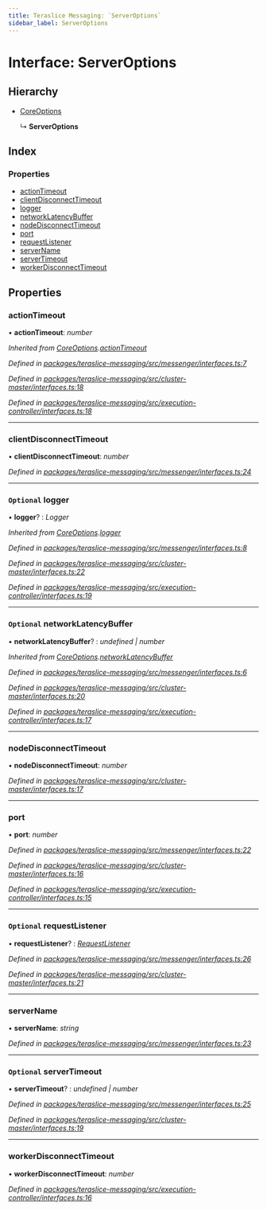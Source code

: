 ```yaml
---
title: Teraslice Messaging: `ServerOptions`
sidebar_label: ServerOptions
---
```


# Interface: ServerOptions

## Hierarchy

* [CoreOptions](coreoptions.md)

  ↳ **ServerOptions**

## Index

### Properties

* [actionTimeout](serveroptions.md#actiontimeout)
* [clientDisconnectTimeout](serveroptions.md#clientdisconnecttimeout)
* [logger](serveroptions.md#optional-logger)
* [networkLatencyBuffer](serveroptions.md#optional-networklatencybuffer)
* [nodeDisconnectTimeout](serveroptions.md#nodedisconnecttimeout)
* [port](serveroptions.md#port)
* [requestListener](serveroptions.md#optional-requestlistener)
* [serverName](serveroptions.md#servername)
* [serverTimeout](serveroptions.md#optional-servertimeout)
* [workerDisconnectTimeout](serveroptions.md#workerdisconnecttimeout)

## Properties

###  actionTimeout

• **actionTimeout**: *number*

*Inherited from [CoreOptions](coreoptions.md).[actionTimeout](coreoptions.md#actiontimeout)*

*Defined in [packages/teraslice-messaging/src/messenger/interfaces.ts:7](https://github.com/terascope/teraslice/blob/f95bb5556/packages/teraslice-messaging/src/messenger/interfaces.ts#L7)*

*Defined in [packages/teraslice-messaging/src/cluster-master/interfaces.ts:18](https://github.com/terascope/teraslice/blob/f95bb5556/packages/teraslice-messaging/src/cluster-master/interfaces.ts#L18)*

*Defined in [packages/teraslice-messaging/src/execution-controller/interfaces.ts:18](https://github.com/terascope/teraslice/blob/f95bb5556/packages/teraslice-messaging/src/execution-controller/interfaces.ts#L18)*

___

###  clientDisconnectTimeout

• **clientDisconnectTimeout**: *number*

*Defined in [packages/teraslice-messaging/src/messenger/interfaces.ts:24](https://github.com/terascope/teraslice/blob/f95bb5556/packages/teraslice-messaging/src/messenger/interfaces.ts#L24)*

___

### `Optional` logger

• **logger**? : *Logger*

*Inherited from [CoreOptions](coreoptions.md).[logger](coreoptions.md#optional-logger)*

*Defined in [packages/teraslice-messaging/src/messenger/interfaces.ts:8](https://github.com/terascope/teraslice/blob/f95bb5556/packages/teraslice-messaging/src/messenger/interfaces.ts#L8)*

*Defined in [packages/teraslice-messaging/src/cluster-master/interfaces.ts:22](https://github.com/terascope/teraslice/blob/f95bb5556/packages/teraslice-messaging/src/cluster-master/interfaces.ts#L22)*

*Defined in [packages/teraslice-messaging/src/execution-controller/interfaces.ts:19](https://github.com/terascope/teraslice/blob/f95bb5556/packages/teraslice-messaging/src/execution-controller/interfaces.ts#L19)*

___

### `Optional` networkLatencyBuffer

• **networkLatencyBuffer**? : *undefined | number*

*Inherited from [CoreOptions](coreoptions.md).[networkLatencyBuffer](coreoptions.md#optional-networklatencybuffer)*

*Defined in [packages/teraslice-messaging/src/messenger/interfaces.ts:6](https://github.com/terascope/teraslice/blob/f95bb5556/packages/teraslice-messaging/src/messenger/interfaces.ts#L6)*

*Defined in [packages/teraslice-messaging/src/cluster-master/interfaces.ts:20](https://github.com/terascope/teraslice/blob/f95bb5556/packages/teraslice-messaging/src/cluster-master/interfaces.ts#L20)*

*Defined in [packages/teraslice-messaging/src/execution-controller/interfaces.ts:17](https://github.com/terascope/teraslice/blob/f95bb5556/packages/teraslice-messaging/src/execution-controller/interfaces.ts#L17)*

___

###  nodeDisconnectTimeout

• **nodeDisconnectTimeout**: *number*

*Defined in [packages/teraslice-messaging/src/cluster-master/interfaces.ts:17](https://github.com/terascope/teraslice/blob/f95bb5556/packages/teraslice-messaging/src/cluster-master/interfaces.ts#L17)*

___

###  port

• **port**: *number*

*Defined in [packages/teraslice-messaging/src/messenger/interfaces.ts:22](https://github.com/terascope/teraslice/blob/f95bb5556/packages/teraslice-messaging/src/messenger/interfaces.ts#L22)*

*Defined in [packages/teraslice-messaging/src/cluster-master/interfaces.ts:16](https://github.com/terascope/teraslice/blob/f95bb5556/packages/teraslice-messaging/src/cluster-master/interfaces.ts#L16)*

*Defined in [packages/teraslice-messaging/src/execution-controller/interfaces.ts:15](https://github.com/terascope/teraslice/blob/f95bb5556/packages/teraslice-messaging/src/execution-controller/interfaces.ts#L15)*

___

### `Optional` requestListener

• **requestListener**? : *[RequestListener](requestlistener.md)*

*Defined in [packages/teraslice-messaging/src/messenger/interfaces.ts:26](https://github.com/terascope/teraslice/blob/f95bb5556/packages/teraslice-messaging/src/messenger/interfaces.ts#L26)*

*Defined in [packages/teraslice-messaging/src/cluster-master/interfaces.ts:21](https://github.com/terascope/teraslice/blob/f95bb5556/packages/teraslice-messaging/src/cluster-master/interfaces.ts#L21)*

___

###  serverName

• **serverName**: *string*

*Defined in [packages/teraslice-messaging/src/messenger/interfaces.ts:23](https://github.com/terascope/teraslice/blob/f95bb5556/packages/teraslice-messaging/src/messenger/interfaces.ts#L23)*

___

### `Optional` serverTimeout

• **serverTimeout**? : *undefined | number*

*Defined in [packages/teraslice-messaging/src/messenger/interfaces.ts:25](https://github.com/terascope/teraslice/blob/f95bb5556/packages/teraslice-messaging/src/messenger/interfaces.ts#L25)*

*Defined in [packages/teraslice-messaging/src/cluster-master/interfaces.ts:19](https://github.com/terascope/teraslice/blob/f95bb5556/packages/teraslice-messaging/src/cluster-master/interfaces.ts#L19)*

___

###  workerDisconnectTimeout

• **workerDisconnectTimeout**: *number*

*Defined in [packages/teraslice-messaging/src/execution-controller/interfaces.ts:16](https://github.com/terascope/teraslice/blob/f95bb5556/packages/teraslice-messaging/src/execution-controller/interfaces.ts#L16)*
